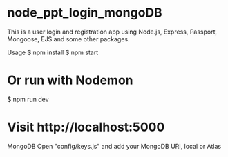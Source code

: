 # node_ppt_login_mongoDB

This is a user login and registration app using Node.js, Express, Passport, Mongoose, EJS and some other packages.


Usage
$ npm install
$ npm start
# Or run with Nodemon
$ npm run dev

# Visit http://localhost:5000

MongoDB
Open "config/keys.js" and add your MongoDB URI, local or Atlas

